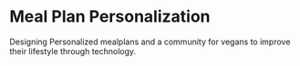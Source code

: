 # Meal Plan Personalization

Designing Personalized mealplans and a community for vegans to improve their lifestyle through technology. 



